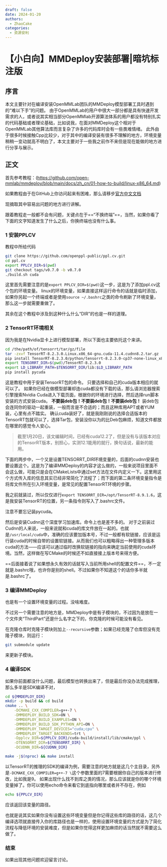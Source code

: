 ```yaml
---
draft: false 
date: 2024-01-20 
authors:
  - ZhaoCake
categories:
  - 资源安利 
---
```


# 【小白向】MMDeploy安装部署|暗坑标注版

## 序言

本文主要针对在编译安装OpenMMLab团队的MMDeploy模型部署工具时遇到的“难以下手”的问题。
由于OpenMMLab的用户中很大一部分都是具有快速开发需求的人，或者说其实相当部分OpenMMlab开源算法体系的用户都没有特别扎实的代码基础或者理论基础，比如说我，在面对MMDeploy这个相对于OpenMMLab其他算法库而言复杂了许多的代码库时会有一些畏难情绪。
此外由于很多时候接触Cpp比较少，对于其中的编译安装有很多不理解的地方，环境变量稍稍一变动就高不明白了，本文主要对于一些我之前作不来但是现在能做的地方进行分享与展示。

<!-- more -->

## 正文

首先参考教程：(<https://github.com/open-mmlab/mmdeploy/blob/main/docs/zh_cn/01-how-to-build/linux-x86_64.md>)

如果教程由于在GitHub上你访问起来有困难，那么请移步[官方中文文档](https://mmdeploy.readthedocs.io/zh-cn/latest/index.html)

现摘取其中容易出问题的地方进行讲解。

跟着教程走一般都不会有问题，关键点在于==“不换终端”==，当然，如果你看了下面的文字知道发生了什么之后，你换终端也没有什么事。

### 1 安装PPLCV

教程中所给代码

```bash
git clone https://github.com/openppl-public/ppl.cv.git
cd ppl.cv
export PPLCV_DIR=$(pwd)
git checkout tags/v0.7.0 -b v0.7.0
./build.sh cuda
```

这里首先需要注意的是`export PPLCV_DIR=$(pwd)`这一步，这是为了添加ppl.cv这个包的环境变量。
linux的环境变量，如果直接这样运行命令的话就是临时添加，如果你另起一个终端或者是使用`source ~/.bashrc`之类的命令刷新了环境变量，那么这一步就需要重做了。

其余在这个教程中涉及到这种什么什么“DIR”的也是一样的道理。

### 2 TensorRT环境相关

因为我是在Nvidia显卡上进行模型部署，所以下面也主要依托这个来讲。

```bash
cd /the/path/of/tensorrt/tar/gz/file
tar -zxvf TensorRT-8.2.3.0.Linux.x86_64-gnu.cuda-11.4.cudnn8.2.tar.gz
pip install TensorRT-8.2.3.0/python/tensorrt-8.2.3.0-cp37-none-linux_x86_64.whl
export TENSORRT_DIR=$(pwd)/TensorRT-8.2.3.0
export LD_LIBRARY_PATH=$TENSORRT_DIR/lib:$LD_LIBRARY_PATH
pip install pycuda
```

这是教程中用于安装TensorRT包的命令。
只要选择和自己的cuda版本相应的就可以了。
如果你已经在做模型部署却连cuda都没有下载的话，那么请浏览器搜索引擎搜索Nvidia Cuda进入下载页面，根据你的环境进行选择，然后选择run脚本安装的方式安装cuda。
**不要装deb包！不要装deb包！不要装deb包！**
装deb包会连同你的驱动一起重装，一般而言是不合适的；而且这种库用APT或者YUM装，心里有点不踏实。
确认cuda装好了，就是我刚刚说的选择合适版本的TensorRT包就可以了，选择Tar包，安装没你以为的比Deb包麻烦，知道文件都放在哪里的感觉令人安心。
>截至1月20日，该文编辑时间，已经有cuda12.2了，但是没有与该版本对应的TensorRT版本，别担心，实测12.1能用的就行，换句话说，最新的能用。

下面的两步中，一个又是设置TENSORRT_DIR环境变量的，后面的cudnn安装也要设置这个。这是为了编译MMDeploy的内容才这么做的，一般来说项目里面不会这么做，可能只是会在CMakeLists中通过set方法在文件内定义一下。这里用这个方式传入库的信息其实已经非常简化了流程了；而下面的第二条环境变量指令是将库文件所在引入环境变量，是常见的配置TensorRT环境的步骤。

我之前就装过，所以仅仅进行`export TENSORRT_DIR=/opt/TensorRT-8.9.1.6`，这是我安装TensorRT的位置，另一条指令则写入了.bashrc文件。

注意不要忘记装pycuda。

然后是安装Cudnn这个深度学习加速库。命令上也是差不多的。
对于之前装过Cudnn的人来说，一般来说就和cuda的库文件放在一起的。也就是`/usr/local/cuda`中，准确的应该要加版本号，不过一般都有软链接，应该是运行装cuda的时候自带的设置软链接。从而我们也可以粗略得出一种管理多版本cuda的方法——应该可以通过临时改换软链接的指向来确定当前使用的cuda环境。当然，这样做在写CMake的时候还不如直接接上版本号来得方便。

==后面接着说了如果想永久有效的话就写入当前所用shell的配置文件==，不一定就是.bashrc哦，也许你是别的shell。不过如果你不知道这个的话你多半就是.bashrc了。

### 3 编译MMDeploy

也是有一个设置环境变量的过程。没啥难度。

不过另一个需要注意的地方是，MMDeploy中是有子模块的，不过因为是放在一个文件夹“ThirdPart”还是什么名字之下的，你克隆的时候可能没有看见。

在克隆仓库时克隆子模块则加上`--recursive`参数；如果已经克隆了仓库但没有克隆子模块，则运行：

```bash
git submodule update
```

来更新子模块。

### 4 编译SDK

如果你前面都没什么问题，最后模型也转换出来了，但是最后你没办法完成推理，那么多半是SDK编译不对，

```bash
cd ${MMDEPLOY_DIR}
mkdir -p build && cd build
cmake .. \
    -DCMAKE_CXX_COMPILER=g++-7 \
    -DMMDEPLOY_BUILD_SDK=ON \
    -DMMDEPLOY_BUILD_EXAMPLES=ON \
    -DMMDEPLOY_BUILD_SDK_PYTHON_API=ON \
    -DMMDEPLOY_TARGET_DEVICES="cuda;cpu" \
    -DMMDEPLOY_TARGET_BACKENDS=trt \
    -Dpplcv_DIR=${PPLCV_DIR}/cuda-build/install/lib/cmake/ppl \
    -DTENSORRT_DIR=${TENSORRT_DIR} \
    -DCUDNN_DIR=${CUDNN_DIR}

make -j$(nproc) && make install
```

以TensorRT的推理的SDK的编译为例，需要注意的地方就是这几个主目录，另外是`-DCMAKE_CXX_COMPILER=g++-7 \`这个参数里面的7需要根据你自己的版本进行修改，比如我是9。
如果出现什么找不到库之类的情况，那么应该就是你的哪个环境变量掉了。你可以使用echo命令来看它到底指向哪里或者并不存在，例如

```bash
echo ${PPLCV_DIR}
```

应该返回该变量的路径。

也就是说其实如果你没有设置这些环境变量但是你记得这些库的路径的话，这几个编译选项就直接传入你的库路径也是一样的，使用设置环境变量的方式是为了简化流程与降低环境的安装难度，但是如果你觉得这样更加麻烦的话当然就不需要这么做了。

### 结束

如果出现其他问题欢迎留言讨论。
